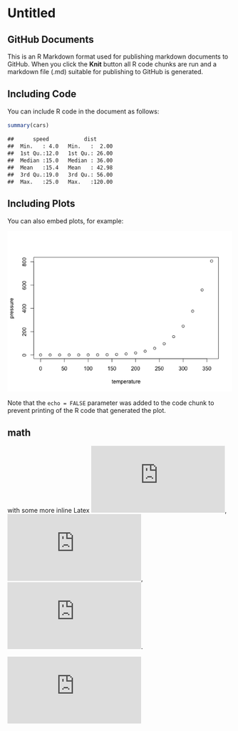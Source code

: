 Untitled
================

## GitHub Documents

This is an R Markdown format used for publishing markdown documents to
GitHub. When you click the **Knit** button all R code chunks are run and
a markdown file (.md) suitable for publishing to GitHub is generated.

## Including Code

You can include R code in the document as follows:

``` r
summary(cars)
```

    ##      speed           dist       
    ##  Min.   : 4.0   Min.   :  2.00  
    ##  1st Qu.:12.0   1st Qu.: 26.00  
    ##  Median :15.0   Median : 36.00  
    ##  Mean   :15.4   Mean   : 42.98  
    ##  3rd Qu.:19.0   3rd Qu.: 56.00  
    ##  Max.   :25.0   Max.   :120.00

## Including Plots

You can also embed plots, for example:

![](Untitled_files/figure-gfm/pressure-1.png)<!-- -->

Note that the `echo = FALSE` parameter was added to the code chunk to
prevent printing of the R code that generated the plot.

## math

with some more inline Latex
![\\gamma](https://latex.codecogs.com/png.latex?%5Cgamma "\gamma"),
![\\lambda](https://latex.codecogs.com/png.latex?%5Clambda "\lambda"),
![\\theta](https://latex.codecogs.com/png.latex?%5Ctheta "\theta").

![
  \\frac{\\partial f}{\\partial y},
  \\frac{\\partial^2 f}{\\partial^2 y},
  \\frac{\\partial}{\\partial x} \\left(\\frac{\\partial z}{\\partial yvvv}\\right)
](https://latex.codecogs.com/png.latex?%0A%20%20%5Cfrac%7B%5Cpartial%20f%7D%7B%5Cpartial%20y%7D%2C%0A%20%20%5Cfrac%7B%5Cpartial%5E2%20f%7D%7B%5Cpartial%5E2%20y%7D%2C%0A%20%20%5Cfrac%7B%5Cpartial%7D%7B%5Cpartial%20x%7D%20%5Cleft%28%5Cfrac%7B%5Cpartial%20z%7D%7B%5Cpartial%20yvvv%7D%5Cright%29%0A "
  \frac{\partial f}{\partial y},
  \frac{\partial^2 f}{\partial^2 y},
  \frac{\partial}{\partial x} \left(\frac{\partial z}{\partial yvvv}\right)
")
